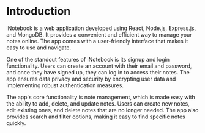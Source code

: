 # Introduction

iNotebook is a web application developed using React, Node.js, Express.js, and MongoDB. It provides a convenient and efficient way to manage your notes online. The app comes with a user-friendly interface that makes it easy to use and navigate.

One of the standout features of iNotebook is its signup and login functionality. Users can create an account with their email and password, and once they have signed up, they can log in to access their notes. The app ensures data privacy and security by encrypting user data and implementing robust authentication measures.

The app's core functionality is note management, which is made easy with the ability to add, delete, and update notes. Users can create new notes, edit existing ones, and delete notes that are no longer needed. The app also provides search and filter options, making it easy to find specific notes quickly.

